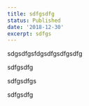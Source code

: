 ```yaml
---
title: sdfgsdfg
status: Published
date: '2018-12-30'
excerpt: sdfgs
---
```

sdgsdfgsfdgsdfgsdfgsdfg

sdfgsdfg

sdfgsdfgs

sdfgsdfg
